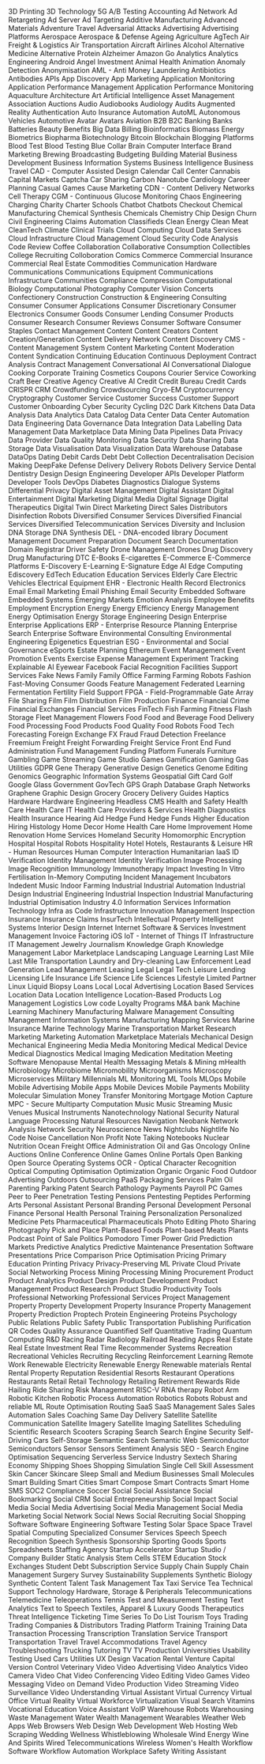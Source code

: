 3D Printing
3D Technology
5G
A/B Testing
Accounting
Ad Network
Ad Retargeting
Ad Server
Ad Targeting
Additive Manufacturing
Advanced Materials
Adventure Travel
Adversarial Attacks
Advertising
Advertising Platforms
Aerospace
Aerospace & Defense
Ageing
Agriculture
AgTech
Air Freight & Logistics
Air Transportation
Aircraft
Airlines
Alcohol
Alternative Medicine
Alternative Protein
Alzheimer
Amazon Go
Analytics
Analytics Engineering
Android
Angel Investment
Animal Health
Animation
Anomaly Detection
Anonymisation
AML - Anti Money Laundering
Antibiotics
Antibodies
APIs
App Discovery
App Marketing
Application Monitoring
Application Performance Management
Application Performance Monitoring
Aquaculture
Architecture
Art
Artificial Intelligence
Asset Management
Association
Auctions
Audio
Audiobooks
Audiology
Audits
Augmented Reality
Authentication
Auto Insurance
Automation
AutoML
Autonomous Vehicles
Automotive
Avatar
Avatars
Aviation
B2B
B2C
Banking
Banks
Batteries
Beauty
Benefits
Big Data
Billing
Bioinformatics
Biomass Energy
Biometrics
Biopharma
Biotechnology
Bitcoin
Blockchain
Blogging Platforms
Blood Test
Blood Testing
Blue Collar
Brain Computer Interface
Brand Marketing
Brewing
Broadcasting
Budgeting
Building Material
Business Development
Business Information Systems
Business Intelligence
Business Travel
CAD - Computer Assisted Design
Calendar
Call Center
Cannabis
Capital Markets
Captcha
Car Sharing
Carbon Nanotube
Cardiology
Career Planning
Casual Games
Cause Marketing
CDN - Content Delivery Networks
Cell Therapy
CGM - Continuous Glucose Monitoring
Chaos Engineering
Charging
Charity
Charter Schools
Chatbot
Chatbots
Checkout
Chemical Manufacturing
Chemical Synthesis
Chemicals
Chemistry
Chip Design
Churn
Civil Engineering
Claims Automation
Classifieds
Clean Energy
Clean Meat
CleanTech
Climate
Clinical Trials
Cloud Computing
Cloud Data Services
Cloud Infrastructure
Cloud Management
Cloud Security
Code Analysis
Code Review
Coffee
Collaboration
Collaborative Consumption
Collectibles
College Recruiting
Colloboration
Comics
Commerce
Commercial Insurance
Commercial Real Estate
Commodities
Communication Hardware
Communications
Communications Equipment
Communications Infrastructure
Communities
Compliance
Compression
Computational Biology
Computational Photography
Computer Vision
Concerts
Confectionery
Construction
Construction & Engineering
Consulting
Consumer
Consumer Applications
Consumer Discretionary
Consumer Electronics
Consumer Goods
Consumer Lending
Consumer Products
Consumer Research
Consumer Reviews
Consumer Software
Consumer Staples
Contact Management
Content
Content Creators
Content Creation/Generation
Content Delivery Network
Content Discovery
CMS - Content Management System
Content Marketing
Content Moderation
Content Syndication
Continuing Education
Continuous Deployment
Contract Analysis
Contract Management
Conversational AI
Conversational Dialogue
Cooking
Corporate Training
Cosmetics
Coupons
Courier Service
Coworking
Craft Beer
Creative Agency
Creative AI
Credit
Credit Bureau
Credit Cards
CRISPR
CRM
Crowdfunding
Crowdsourcing
Cryo-EM
Cryptocurrency
Cryptography
Customer Service
Customer Success
Customer Support
Customer Onboarding
Cyber Security
Cycling
D2C
Dark Kitchens
Data
Data Analysis
Data Analytics
Data Catalog
Data Center
Data Center Automation
Data Engineering
Data Governance
Data Integration
Data Labelling
Data Management
Data Marketplace
Data Mining
Data Pipelines
Data Privacy
Data Provider
Data Quality Monitoring
Data Security
Data Sharing
Data Storage
Data Visualisation
Data Visualization
Data Warehouse
Database
DataOps
Dating
Debit Cards
Debt
Debt Collection
Decentralisation
Decision Making
DeepFake
Defense
Delivery
Delivery Robots
Delivery Service
Dental
Dentistry
Design
Design Engineering
Developer APIs
Developer Platform
Developer Tools
DevOps
Diabetes
Diagnostics
Dialogue Systems
Differential Privacy
Digital Asset Management
Digital Assistant
Digital Entertainment
Digital Marketing
Digital Media
Digital Signage
Digital Therapeutics
Digital Twin
Direct Marketing
Direct Sales
Distributors
Disinfection Robots
Diversified Consumer Services
Diversified Financial Services
Diversified Telecommunication Services
Diversity and Inclusion
DNA Storage
DNA Synthesis
DEL - DNA-encoded library
Document Management
Document Preparation
Document Search
Documentation
Domain Registrar
Driver Safety
Drone Management
Drones
Drug Discovery
Drug Manufacturing
DTC
E-Books
E-cigarettes
E-Commerce
E-Commerce Platforms
E-Discovery
E-Learning
E-Signature
Edge AI
Edge Computing
Ediscovery
EdTech
Education
Education Services
Elderly Care
Electric Vehicles
Electrical Equipment
EHR - Electronic Health Record
Electronics
Email
Email Marketing
Email Phishing
Email Security
Embedded Software
Embedded Systems
Emerging Markets
Emotion Analysis
Employee Benefits
Employment
Encryption
Energy
Energy Efficiency
Energy Management
Energy Optimisation
Energy Storage
Engineering Design
Enterprise
Enterprise Applications
ERP - Enterprise Resource Planning
Enterprise Search
Enterprise Software
Environmental Consulting
Environmental Engineering
Epigenetics
Equestrian
ESG - Environmental and Social Governance
eSports
Estate Planning
Ethereum
Event Management
Event Promotion
Events
Exercise
Expense Management
Experiment Tracking
Explainable AI
Eyewear
Facebook
Facial Recognition
Facilities Support Services
Fake News
Family
Family Office
Farming
Farming Robots 
Fashion
Fast-Moving Consumer Goods
Feature Management
Federated Learning
Fermentation
Fertility
Field Support
FPGA - Field-Programmable Gate Array
File Sharing
Film
Film Distribution
Film Production
Finance
Financial Crime
Financial Exchanges
Financial Services
FinTech
Fish Farming
Fitness
Flash Storage
Fleet Management
Flowers
Food
Food and Beverage
Food Delivery
Food Processing
Food Products
Food Quality
Food Robots
Food Tech
Forecasting
Foreign Exchange FX
Fraud
Fraud Detection
Freelance
Freemium
Freight
Freight Forwarding
Freight Service
Front End
Fund Administration
Fund Management
Funding Platform
Funerals
Furniture
Gambling
Game Streaming
Game Studio
Games
Gamification
Gaming
Gas Utilities
GDPR
Gene Therapy
Generative Design
Genetics
Genome Editing
Genomics
Geographic Information Systems
Geospatial
Gift Card
Golf
Google Glass
Government
GovTech
GPS
Graph Database
Graph Networks
Graphene
Graphic Design
Grocery
Grocery Delivery
Guides
Haptics
Hardware
Hardware Engineering
Headless CMS
Health and Safety
Health Care
Health Care IT
Health Care Providers & Services
Health Diagnostics
Health Insurance
Hearing Aid
Hedge Fund
Hedge Funds
Higher Education
Hiring
Histology
Home Decor
Home Health Care
Home Improvement
Home Renovation
Home Services
Homeland Security
Homomorphic Encryption
Hospital
Hospital Robots
Hospitality
Hotel
Hotels, Restaurants & Leisure
HR - Human Resources
Human Computer Interaction
Humanitarian
IaaS
ID Verification
Identity Management
Identity Verification
Image Processing
Image Recognition
Immunology
Immunotherapy
Impact Investing
In Vitro Fertilisation
In-Memory Computing
Incident Management
Incubators
Indedent Music
Indoor Farming
Industrial
Industrial Automation
Industrial Design
Industrial Engineering
Industrial Inspection
Industrial Manufacturing
Industrial Optimisation
Industry 4.0
Information Services
Information Technology
Infra as Code
Infrastructure
Innovation Management
Inspection
Insurance
Insurance Claims
InsurTech
Intellectual Property
Intelligent Systems
Interior Design
Internet
Internet Software & Services
Investment Management
Invoice Factoring
iOS
IoT - Internet of Things
IT Infrastructure
IT Management
Jewelry
Journalism
Knowledge Graph
Knowledge Management
Labor Marketplace
Landscaping
Language Learning
Last Mile
Last Mile Transportation
Laundry and Dry-cleaning
Law Enforcement
Lead Generation
Lead Management
Leasing
Legal
Legal Tech
Leisure
Lending
Licensing
Life Insurance
Life Science
Life Sciences
Lifestyle
Limited Partner
Linux
Liquid Biopsy
Loans
Local
Local Advertising
Location Based Services
Location Data
Location Intelligence
Location-Based Products
Log Management
Logistics
Low code
Loyalty Programs
M&A bank
Machine Learning
Machinery Manufacturing
Malware
Management Consulting
Management Information Systems
Manufacturing
Mapping Services
Marine Insurance
Marine Technology
Marine Transportation
Market Research
Marketing
Marketing Automation
Marketplace
Materials
Mechanical Design
Mechanical Engineering
Media
Media Monitoring
Medical
Medical Device
Medical Diagnostics
Medical Imaging
Medication
Meditation
Meeting Software
Menopause
Mental Health
Messaging
Metals & Mining
mHealth
Microbiology
Microbiome
Micromobility
Microorganisms
Microscopy
Microservices
Military
Millennials
ML Monitoring
ML Tools
MLOps
Mobile
Mobile Advertising
Mobile Apps
Mobile Devices
Mobile Payments
Mobility
Molecular Simulation
Money Transfer
Monitoring
Mortgage
Motion Capture
MPC - Secure Multiparty Computation
Music
Music Streaming
Music Venues
Musical Instruments
Nanotechnology
National Security
Natural Language Processing
Natural Resources
Navigation
Neobank
Network Analysis
Network Security
Neuroscience
News
Nightclubs
Nightlife
No Code
Noise Cancellation
Non Profit
Note Taking
Notebooks
Nuclear
Nutrition
Ocean Freight
Office Administration
Oil and Gas
Oncology
Online Auctions
Online Conference
Online Games
Online Portals
Open Banking
Open Source
Operating Systems
OCR - Optical Character Recognition
Optical Computing
Optimisation
Optimization
Organic
Organic Food
Outdoor Advertising
Outdoors
Outsourcing
PaaS
Packaging Services
Palm Oil
Parenting
Parking
Patent Search
Pathology
Payments
Payroll
PC Games
Peer to Peer
Penetration Testing
Pensions
Pentesting
Peptides
Performing Arts
Personal Assistant
Personal Branding
Personal Development
Personal Finance
Personal Health
Personal Training
Personalization
Personalized Medicine
Pets
Pharmaceutical
Pharmaceuticals
Photo Editing
Photo Sharing
Photography
Pick and Place
Plant-Based Foods
Plant-based Meats
Plants
Podcast
Point of Sale
Politics
Pomodoro Timer
Power Grid
Prediction Markets
Predictive Analytics
Predictive Maintenance
Presentation Software
Presentations
Price Comparison
Price Optimisation
Pricing
Primary Education
Printing
Privacy
Privacy-Preserving ML
Private Cloud
Private Social Networking
Process Mining
Processing Mining
Procurement
Product
Product Analytics
Product Design
Product Development
Product Management
Product Research
Product Studio
Productivity Tools
Professional Networking
Professional Services
Project Management
Property
Property Development
Property Insurance
Property Management
Property Prediction
Proptech
Protein Engineering
Proteins
Psychology
Public Relations
Public Safety
Public Transportation
Publishing
Purification
QR Codes
Quality Assurance
Quantified Self
Quantitative Trading
Quantum Computing
R&D
Racing
Radar
Radiology
Railroad
Reading Apps
Real Estate
Real Estate Investment
Real Time
Recommender Systems
Recreation
Recreational Vehicles
Recruiting
Recycling
Reinforcement Learning
Remote Work
Renewable Electricity
Renewable Energy
Renewable materials
Rental
Rental Property
Reputation
Residential
Resorts
Restaurant Operations
Restaurants
Retail
Retail Technology
Retailing
Retirement
Rewards
Ride Hailing
Ride Sharing
Risk Management
RISC-V
RNA therapy
Robot Arm
Robotic Kitchen
Robotic Process Automation
Robotics
Robots
Robust and reliable ML
Route Optimisation
Routing
SaaS
SaaS Management
Sales
Sales Automation
Sales Coaching
Same Day Delivery
Satellite
Satellite Communication
Satellite Imagery
Satellite Imaging
Satellites
Scheduling
Scientific Research
Scooters
Scraping
Search
Search Engine
Security
Self-Driving Cars
Self-Storage
Semantic Search
Semantic Web
Semiconductor
Semiconductors
Sensor
Sensors
Sentiment Analysis
SEO - Search Engine Optimisation
Sequencing
Serverless
Service Industry
Sextech
Sharing Economy
Shipping
Shoes
Shopping
Simulation
Single Cell
Skill Assessment
Skin Cancer
Skincare
Sleep
Small and Medium Businesses
Small Molecules
Smart Building
Smart Cities
Smart Compose
Smart Contracts
Smart Home
SMS
SOC2 Compliance
Soccer
Social
Social Assistance
Social Bookmarking
Social CRM
Social Entrepreneurship
Social Impact
Social Media
Social Media Advertising
Social Media Management
Social Media Marketing
Social Network
Social News
Social Recruiting
Social Shopping
Software
Software Engineering
Software Testing
Solar
Space
Space Travel
Spatial Computing
Specialized Consumer Services
Speech
Speech Recognition
Speech Synthesis
Sponsorship
Sporting Goods
Sports
Spreadsheets
Staffing Agency
Startup Accelerator
Startup Studio / Company Builder
Static Analysis
Stem Cells
STEM Education
Stock Exchanges
Student Debt
Subscription Service
Supply Chain
Supply Chain Management
Surgery
Survey
Sustainability
Supplements
Synthetic Biology
Synthetic Content
Talent
Task Management
Tax
Taxi Service
Tea
Technical Support
Technology Hardware, Storage & Peripherals
Telecommunications
Telemedicine
Teleoperations
Tennis
Test and Measurement
Testing
Text Analytics
Text to Speech
Textiles, Apparel & Luxury Goods
Therapeutics
Threat Intelligence
Ticketing
Time Series
To Do List
Tourism
Toys
Trading
Trading Companies & Distributors
Trading Platform
Training
Training Data
Transaction Processing
Transcription
Translation Service
Transport
Transportation
Travel
Travel Accommodations
Travel Agency
Troubleshooting
Trucking
Tutoring
TV
TV Production
Universities
Usability Testing
Used Cars
Utilities
UX Design
Vacation Rental
Venture Capital
Version Control
Veterinary
Video
Video Advertising
Video Analytics
Video Camera
Video Chat
Video Conferencing
Video Editing
Video Games
Video Messaging
Video on Demand
Video Production
Video Streaming
Video Surveillance
Video Understanding
Virtual Assistant
Virtual Currency
Virtual Office
Virtual Reality
Virtual Workforce
Virtualization
Visual Search
Vitamins
Vocational Education
Voice Assistant
VoIP
Warehouse Robots
Warehousing
Waste Management
Water
Wealth Management
Wearables
Weather
Web Apps
Web Browsers
Web Design
Web Development
Web Hosting
Web Scraping
Wedding
Wellness
Whistleblowing
Wholesale
Wind Energy
Wine And Spirits
Wired Telecommunications
Wireless
Women's Health
Workflow Software
Workflow Automation
Workplace Safety
Writing Assistant
